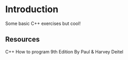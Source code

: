 # Introduction
Some basic C++ exercises but cool!

## Resources
C++ How to program 9th Edition By Paul & Harvey Deitel
